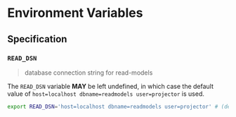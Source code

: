 # Environment Variables

## Specification

### `READ_DSN`

> database connection string for read-models

The `READ_DSN` variable **MAY** be left undefined, in which case the default
value of `host=localhost dbname=readmodels user=projector` is used.

```bash
export READ_DSN='host=localhost dbname=readmodels user=projector' # (default)
```
